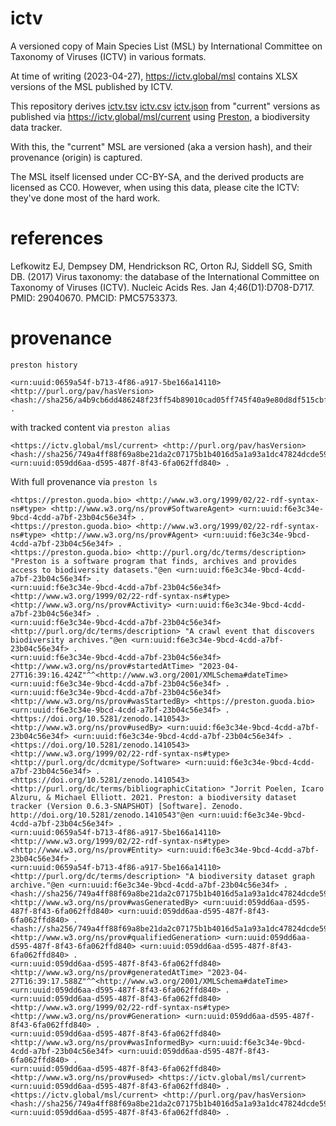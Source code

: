 # ictv
A versioned copy of Main Species List (MSL) by International Committee on Taxonomy of Viruses (ICTV) in various formats.

At time of writing (2023-04-27), https://ictv.global/msl contains XLSX versions of the MSL published by ICTV. 

This repository derives [ictv.tsv](./ictv.tsv) [ictv.csv](./ictv.csv) [ictv.json](./ictv.json) from "current" versions as published via https://ictv.global/msl/current using [Preston](https://github.com/bio-guoda/preston), a biodiversity data tracker. 

With this, the "current" MSL are versioned (aka a version hash), and their provenance (origin) is captured. 

The MSL itself licensed under CC-BY-SA, and the derived products are licensed as CC0. However, when using this data, please cite the ICTV: they've done most of the hard work. 

# references

Lefkowitz EJ, Dempsey DM, Hendrickson RC, Orton RJ, Siddell SG, Smith DB. (2017) Virus taxonomy: the database of the International Committee on Taxonomy of Viruses (ICTV). Nucleic Acids Res. Jan 4;46(D1):D708-D717. PMID: 29040670. PMCID: PMC5753373.

# provenance

```preston history```

```
<urn:uuid:0659a54f-b713-4f86-a917-5be166a14110> <http://purl.org/pav/hasVersion> <hash://sha256/a4b9cb6dd486248f23ff54b89010cad05ff745f40a9e80d8df515cbfb6191baa> .
```

with tracked content via ```preston alias```

```
<https://ictv.global/msl/current> <http://purl.org/pav/hasVersion> <hash://sha256/749a4ff88f69a8be21da2c07175b1b4016d5a1a93a1dc47824dcde59ace8e8e2> <urn:uuid:059dd6aa-d595-487f-8f43-6fa062ffd840> .
```

With full provenance via ```preston ls```



```
<https://preston.guoda.bio> <http://www.w3.org/1999/02/22-rdf-syntax-ns#type> <http://www.w3.org/ns/prov#SoftwareAgent> <urn:uuid:f6e3c34e-9bcd-4cdd-a7bf-23b04c56e34f> .
<https://preston.guoda.bio> <http://www.w3.org/1999/02/22-rdf-syntax-ns#type> <http://www.w3.org/ns/prov#Agent> <urn:uuid:f6e3c34e-9bcd-4cdd-a7bf-23b04c56e34f> .
<https://preston.guoda.bio> <http://purl.org/dc/terms/description> "Preston is a software program that finds, archives and provides access to biodiversity datasets."@en <urn:uuid:f6e3c34e-9bcd-4cdd-a7bf-23b04c56e34f> .
<urn:uuid:f6e3c34e-9bcd-4cdd-a7bf-23b04c56e34f> <http://www.w3.org/1999/02/22-rdf-syntax-ns#type> <http://www.w3.org/ns/prov#Activity> <urn:uuid:f6e3c34e-9bcd-4cdd-a7bf-23b04c56e34f> .
<urn:uuid:f6e3c34e-9bcd-4cdd-a7bf-23b04c56e34f> <http://purl.org/dc/terms/description> "A crawl event that discovers biodiversity archives."@en <urn:uuid:f6e3c34e-9bcd-4cdd-a7bf-23b04c56e34f> .
<urn:uuid:f6e3c34e-9bcd-4cdd-a7bf-23b04c56e34f> <http://www.w3.org/ns/prov#startedAtTime> "2023-04-27T16:39:16.424Z"^^<http://www.w3.org/2001/XMLSchema#dateTime> <urn:uuid:f6e3c34e-9bcd-4cdd-a7bf-23b04c56e34f> .
<urn:uuid:f6e3c34e-9bcd-4cdd-a7bf-23b04c56e34f> <http://www.w3.org/ns/prov#wasStartedBy> <https://preston.guoda.bio> <urn:uuid:f6e3c34e-9bcd-4cdd-a7bf-23b04c56e34f> .
<https://doi.org/10.5281/zenodo.1410543> <http://www.w3.org/ns/prov#usedBy> <urn:uuid:f6e3c34e-9bcd-4cdd-a7bf-23b04c56e34f> <urn:uuid:f6e3c34e-9bcd-4cdd-a7bf-23b04c56e34f> .
<https://doi.org/10.5281/zenodo.1410543> <http://www.w3.org/1999/02/22-rdf-syntax-ns#type> <http://purl.org/dc/dcmitype/Software> <urn:uuid:f6e3c34e-9bcd-4cdd-a7bf-23b04c56e34f> .
<https://doi.org/10.5281/zenodo.1410543> <http://purl.org/dc/terms/bibliographicCitation> "Jorrit Poelen, Icaro Alzuru, & Michael Elliott. 2021. Preston: a biodiversity dataset tracker (Version 0.6.3-SNAPSHOT) [Software]. Zenodo. http://doi.org/10.5281/zenodo.1410543"@en <urn:uuid:f6e3c34e-9bcd-4cdd-a7bf-23b04c56e34f> .
<urn:uuid:0659a54f-b713-4f86-a917-5be166a14110> <http://www.w3.org/1999/02/22-rdf-syntax-ns#type> <http://www.w3.org/ns/prov#Entity> <urn:uuid:f6e3c34e-9bcd-4cdd-a7bf-23b04c56e34f> .
<urn:uuid:0659a54f-b713-4f86-a917-5be166a14110> <http://purl.org/dc/terms/description> "A biodiversity dataset graph archive."@en <urn:uuid:f6e3c34e-9bcd-4cdd-a7bf-23b04c56e34f> .
<hash://sha256/749a4ff88f69a8be21da2c07175b1b4016d5a1a93a1dc47824dcde59ace8e8e2> <http://www.w3.org/ns/prov#wasGeneratedBy> <urn:uuid:059dd6aa-d595-487f-8f43-6fa062ffd840> <urn:uuid:059dd6aa-d595-487f-8f43-6fa062ffd840> .
<hash://sha256/749a4ff88f69a8be21da2c07175b1b4016d5a1a93a1dc47824dcde59ace8e8e2> <http://www.w3.org/ns/prov#qualifiedGeneration> <urn:uuid:059dd6aa-d595-487f-8f43-6fa062ffd840> <urn:uuid:059dd6aa-d595-487f-8f43-6fa062ffd840> .
<urn:uuid:059dd6aa-d595-487f-8f43-6fa062ffd840> <http://www.w3.org/ns/prov#generatedAtTime> "2023-04-27T16:39:17.588Z"^^<http://www.w3.org/2001/XMLSchema#dateTime> <urn:uuid:059dd6aa-d595-487f-8f43-6fa062ffd840> .
<urn:uuid:059dd6aa-d595-487f-8f43-6fa062ffd840> <http://www.w3.org/1999/02/22-rdf-syntax-ns#type> <http://www.w3.org/ns/prov#Generation> <urn:uuid:059dd6aa-d595-487f-8f43-6fa062ffd840> .
<urn:uuid:059dd6aa-d595-487f-8f43-6fa062ffd840> <http://www.w3.org/ns/prov#wasInformedBy> <urn:uuid:f6e3c34e-9bcd-4cdd-a7bf-23b04c56e34f> <urn:uuid:059dd6aa-d595-487f-8f43-6fa062ffd840> .
<urn:uuid:059dd6aa-d595-487f-8f43-6fa062ffd840> <http://www.w3.org/ns/prov#used> <https://ictv.global/msl/current> <urn:uuid:059dd6aa-d595-487f-8f43-6fa062ffd840> .
<https://ictv.global/msl/current> <http://purl.org/pav/hasVersion> <hash://sha256/749a4ff88f69a8be21da2c07175b1b4016d5a1a93a1dc47824dcde59ace8e8e2> <urn:uuid:059dd6aa-d595-487f-8f43-6fa062ffd840> .
```
